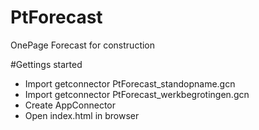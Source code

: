 # PtForecast
OnePage Forecast for construction

#Gettings started
- Import getconnector PtForecast_standopname.gcn
- Import getconnector PtForecast_werkbegrotingen.gcn
- Create AppConnector
- Open index.html in browser
